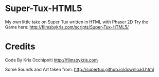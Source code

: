 # Super-Tux-HTML5
My own little take on Super Tux written in HTML with Phaser 2D
Try the Game here:
http://filmsbykris.com/scripts/Super-Tux-HTML5/

# Credits
Code By Kris Occhipniti
http://filmsbykris.com

Some Sounds and Art taken from:
http://supertux.github.io/download.html
